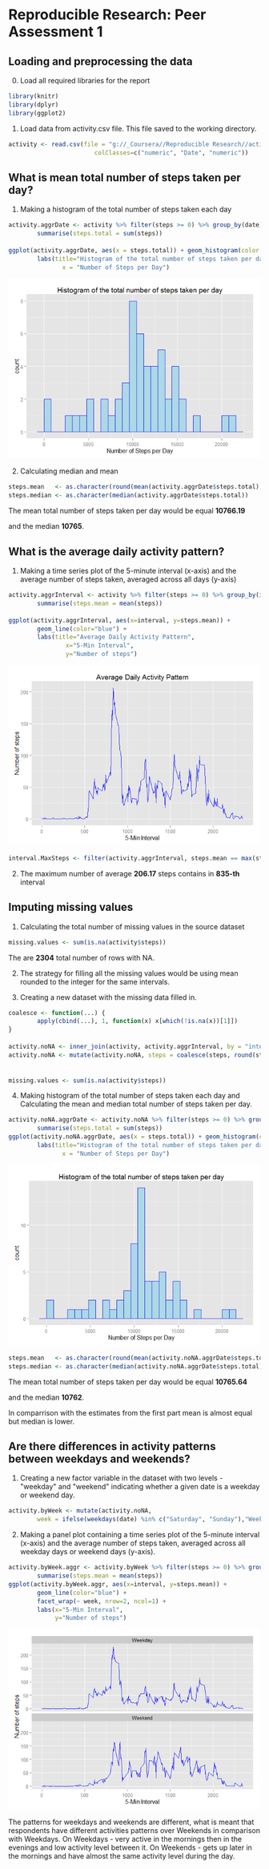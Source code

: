 # Reproducible Research: Peer Assessment 1


## Loading and preprocessing the data

0. Load all required libraries for the report


```r
library(knitr)
library(dplyr)
library(ggplot2)
```

1. Load data from activity.csv file. This file saved to the working directory.


```r
activity <- read.csv(file = "g://_Coursera//Reproducible Research//activity.csv", sep = ",", header = TRUE,
                        colClasses=c("numeric", "Date", "numeric"))
```


## What is mean total number of steps taken per day?

1. Making a histogram of the total number of steps taken each day


```r
activity.aggrDate <- activity %>% filter(steps >= 0) %>% group_by(date) %>%
        summarise(steps.total = sum(steps))

ggplot(activity.aggrDate, aes(x = steps.total)) + geom_histogram(color = "blue", fill = "lightblue", binwidth = 800) + 
        labs(title="Histogram of the total number of steps taken per day",
               x = "Number of Steps per Day")
```

![](PA1_template_files/figure-html/unnamed-chunk-3-1.png) 

2. Calculating median and mean


```r
steps.mean   <- as.character(round(mean(activity.aggrDate$steps.total), digits = 2))
steps.median <- as.character(median(activity.aggrDate$steps.total))
```

The mean total number of steps taken per day would be equal **10766.19**

and the median **10765**.


## What is the average daily activity pattern?

1. Making a time series plot of the 5-minute interval (x-axis)
and the average number of steps taken, averaged across all days (y-axis)



```r
activity.aggrInterval <- activity %>% filter(steps >= 0) %>% group_by(interval) %>%
        summarise(steps.mean = mean(steps))

ggplot(activity.aggrInterval, aes(x=interval, y=steps.mean)) +   
        geom_line(color="blue") +  
        labs(title="Average Daily Activity Pattern",
                x="5-Min Interval",
                y="Number of steps")
```

![](PA1_template_files/figure-html/unnamed-chunk-5-1.png) 

```r
interval.MaxSteps <- filter(activity.aggrInterval, steps.mean == max(steps.mean))
```

2. The maximum number of average **206.17** steps contains in **835-th** interval

## Imputing missing values

1. Calculating the total number of missing values in the source dataset


```r
missing.values <- sum(is.na(activity$steps))
```

The are **2304** total number of rows with NA.

2. The strategy for filling all the missing values would be using mean rounded to the integer for the same intervals.

3. Creating a new dataset with the missing data filled in.


```r
coalesce <- function(...) {
        apply(cbind(...), 1, function(x) x[which(!is.na(x))[1]])
}

activity.noNA <- inner_join(activity, activity.aggrInterval, by = "interval")
activity.noNA <- mutate(activity.noNA, steps = coalesce(steps, round(steps.mean, 0)))


missing.values <- sum(is.na(activity$steps))
```

4. Making histogram of the total number of steps taken each day and Calculating
the mean and median total number of steps taken per day.


```r
activity.noNA.aggrDate <- activity.noNA %>% filter(steps >= 0) %>% group_by(date) %>%
        summarise(steps.total = sum(steps))
ggplot(activity.noNA.aggrDate, aes(x = steps.total)) + geom_histogram(color = "blue", fill = "lightblue", binwidth = 800) + 
        labs(title="Histogram of the total number of steps taken per day",
               x = "Number of Steps per Day")
```

![](PA1_template_files/figure-html/unnamed-chunk-8-1.png) 



```r
steps.mean   <- as.character(round(mean(activity.noNA.aggrDate$steps.total), digits = 2))
steps.median <- as.character(median(activity.noNA.aggrDate$steps.total))
```

The mean total number of steps taken per day would be equal **10765.64**

and the median **10762**.

In comparrison with the estimates from the first part mean is almost equal but median is lower.

## Are there differences in activity patterns between weekdays and weekends?

1. Creating a new factor variable in the dataset with two levels - "weekday"
and "weekend" indicating whether a given date is a weekday or weekend day.


```r
activity.byWeek <- mutate(activity.noNA, 
        week = ifelse(weekdays(date) %in% c("Saturday", "Sunday"),"Weekend","Weekday"))
```

2. Making a panel plot containing a time series plot of the 5-minute interval (x-axis)
and the average number of steps taken, averaged across all weekday days or
weekend days (y-axis).


```r
activity.byWeek.aggr <- activity.byWeek %>% filter(steps >= 0) %>% group_by(week, interval) %>%
        summarise(steps.mean = mean(steps))
ggplot(activity.byWeek.aggr, aes(x=interval, y=steps.mean)) + 
        geom_line(color="blue") + 
        facet_wrap(~ week, nrow=2, ncol=1) +
        labs(x="5-Min Interval",
             y="Number of steps")
```

![](PA1_template_files/figure-html/unnamed-chunk-11-1.png) 

The patterns for weekdays and weekends are different, what is meant that respondents have different
activities patterns over Weekends in comparison with Weekdays. On Weekdays - very active
in the mornings then in the evenings and low activity level between it. On Weekends - gets up
later in the mornings and have almost the same activity level during the day.











